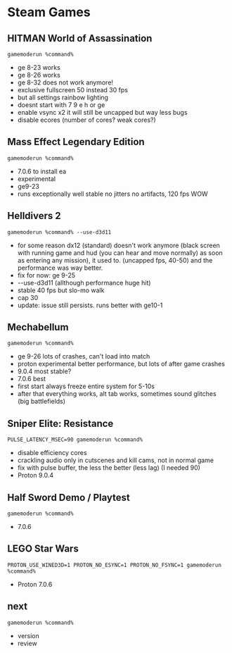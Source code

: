 # Steam Games

## HITMAN World of Assassination
``gamemoderun %command%``
- ge 8-23 works
- ge 8-26 works
- ge 8-32 does not work anymore!
- exclusive fullscreen 50 instead 30 fps
- but all settings rainbow lighting
- doesnt start with 7 9 e h or ge
- enable vsync x2 it will still be uncapped but way less bugs
- disable ecores (number of cores? weak cores?)

## Mass Effect Legendary Edition
``gamemoderun %command%``
- 7.0.6 to install ea
- experimental
- ge9-23
- runs exceptionally well stable no jitters no artifacts, 120 fps WOW

## Helldivers 2
``gamemoderun %command% --use-d3d11``
- for some reason dx12 (standard) doesn't work anymore (black screen with running game and hud (you can hear and move normally) as soon as entering any mission), it used to. (uncapped fps, 40-50) and the performance was way better.
- fix for now: ge 9-25
- --use-d3d11 (allthough performance huge hit)
- stable 40 fps but slo-mo walk
- cap 30
- update: issue still persists. runs better with ge10-1

## Mechabellum
``gamemoderun %command%``
- ge 9-26 lots of crashes, can't load into match
- proton experimental better performance, but lots of after game crashes
- 9.0.4 most stable?
- 7.0.6 best
- first start always freeze entire system for 5-10s
- after that everything works, alt tab works, sometimes sound glitches (big battlefields)

## Sniper Elite: Resistance
``PULSE_LATENCY_MSEC=90 gamemoderun %command%``
- disable efficiency cores
- crackling audio only in cutscenes and kill cams, not in normal game
- fix with pulse buffer, the less the better (less lag) (I needed 90)
- Proton 9.0.4

## Half Sword Demo / Playtest
``gamemoderun %command%``
- 7.0.6

## LEGO Star Wars
``PROTON_USE_WINED3D=1 PROTON_NO_ESYNC=1 PROTON_NO_FSYNC=1 gamemoderun %command%``
- Proton 7.0.6

## next
``gamemoderun %command%``
- version
- review
